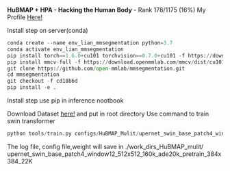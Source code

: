 **HuBMAP + HPA - Hacking the Human Body** - Rank 178/1175 (16%) My Profile [Here!](https://www.kaggle.com/sfgx8801234 "Here!")


Install step on server(conda)
````python
conda create --name env_lian_mmsegmentation python=3.7
conda activate env_lian_mmsegmentation
pip install torch==1.6.0+cu101 torchvision==0.7.0+cu101 -f https://download.pytorch.org/whl/torch_stable.html
pip install mmcv-full -f https://download.openmmlab.com/mmcv/dist/cu101/torch1.6/index.html
git clone https://github.com/open-mmlab/mmsegmentation.git 
cd mmsegmentation
git checkout -f cd18b6d
pip install -e .
````

Install step use pip in inference nootbook

Download Dataset [here!](https://drive.google.com/drive/folders/1gFFOV3eZkB5ISo5hIzPftnVXvhbV1zn9?usp=sharing "here!") and put in root directory
Use command to train swin transformer
````python
python tools/train.py configs/HuBMAP_Mulit/upernet_swin_base_patch4_window12_512x512_160k_ade20k_pretrain_384x384_22K.py --seed 69 --deterministic
````

The log file, config file,weight will save in ./work_dirs_HuBMAP_mulit/ upernet_swin_base_patch4_window12_512x512_160k_ade20k_pretrain_384x384_22K